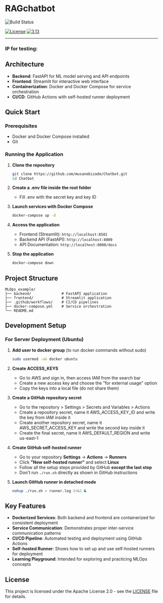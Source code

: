 # RAGchatbot

![Build Status](https://github.com/musanebizade/Chatbot/actions/workflows/ci-build.yaml/badge.svg)

[![License](https://img.shields.io/badge/License-Apache%202.0-blue.svg)](https://opensource.org/licenses/Apache-2.0)
[![3.13](https://img.shields.io/badge/Python-3.13-green.svg)](https://shields.io/)

---

### IP for testing: 

## Architecture

- **Backend**: FastAPI for ML model serving and API endpoints
- **Frontend**: Streamlit for interactive web interface
- **Containerization**: Docker and Docker Compose for service orchestration
- **CI/CD**: GitHub Actions with self-hosted runner deployment

## Quick Start

### Prerequisites

- Docker and Docker Compose installed
- Git

### Running the Application

1. **Clone the repository**
   ```bash
   git clone https://github.com/musanebizade/Chatbot.git
   cd Chatbot
   ```

2. **Create a .env file inside the root folder**
    - Fill .env with the secret key and key ID

3. **Launch services with Docker Compose**
   ```bash
   docker-compose up -d
   ```

4. **Access the application**
   - Frontend (Streamlit): `http://localhost:8501`
   - Backend API (FastAPI): `http://localhost:8000`
   - API Documentation: `http://localhost:8000/docs`

5. **Stop the application**
   ```bash
   docker-compose down
   ```

## Project Structure

```
MLOps_example/
├── backend/              # FastAPI application
├── frontend/             # Streamlit application
├── .github/workflows/    # CI/CD pipelines
├── docker-compose.yml    # Service orchestration
└── README.md
```

## Development Setup

### For Server Deployment (Ubuntu)

1. **Add user to docker group** (to run docker commands without sudo)
   ```bash
   sudo usermod -aG docker ubuntu
   ```

2. **Create ACCESS_KEYS**
    - Go to AWS and sign in, then access IAM from the search bar
    - Create a new access key and choose the "for external usage" option
    - Copy the keys into a local file (do not share them)

2. **Create a GitHub repository secret**
    - Go to the repository > Settings > Secrets and Variables > Actions
    - Create a repository secret, name it AWS_ACCESS_KEY_ID and write the key from IAM inside it
    - Create another repository secret, name it AWS_SECRET_ACCESS_KEY and write the second key inside it
    - Create the final secret, name it AWS_DEFAULT_REGION and write us-east-1

3. **Create GitHub self-hosted runner**
   - Go to your repository **Settings** → **Actions** → **Runners**
   - Click **"New self-hosted runner"** and select **Linux**
   - Follow all the setup steps provided by GitHub **except the last step**
   - Don't run `./run.sh` directly as shown in GitHub instructions

4. **Launch GitHub runner in detached mode**
   ```bash
   nohup ./run.sh > runner.log 2>&1 &
   ```

## Key Features

- **Dockerized Services**: Both backend and frontend are containerized for consistent deployment
- **Service Communication**: Demonstrates proper inter-service communication patterns
- **CI/CD Pipeline**: Automated testing and deployment using GitHub Actions
- **Self-hosted Runner**: Shows how to set up and use self-hosted runners for deployment
- **Learning Playground**: Intended for exploring and practicing MLOps concepts

## License

This project is licensed under the Apache License 2.0 - see the [LICENSE](https://opensource.org/licenses/Apache-2.0) file for details.